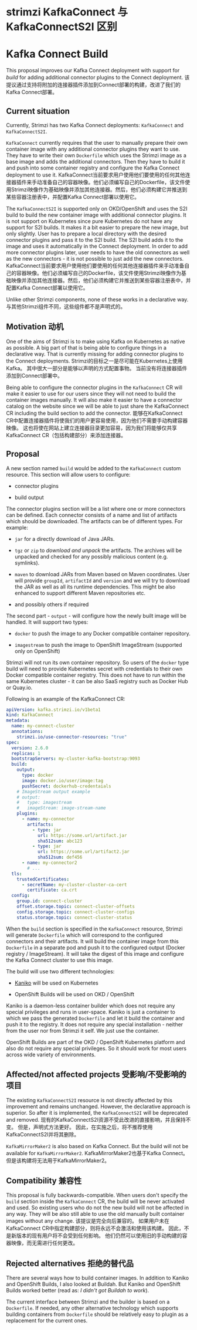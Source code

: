 # strimzi KafkaConnect 与 KafkaConnectS2I 区别



# Kafka Connect Build

This proposal improves our Kafka Connect deployment with support for _build_ for adding additional connector plugins to the Connect deployment.  该提议通过支持将附加的连接器插件添加到Connect部署的构建，改进了我们的Kafka Connect部署。

## Current situation

Currently, Strimzi has two Kafka Connect deployments: `KafkaConnect` and `KafkaConnectS2I`. 

`KafkaConnect` currently requires that the user to manually prepare their own container image with any additional connector plugins they want to use. They have to write their own `Dockerfile` which uses the Strimzi image as a base image and adds the additional connectors. Then they have to build it and push into some container registry and configure the Kafka Connect deployment to use it.  KafkaConnect当前要求用户使用他们要使用的任何其他连接器插件来手动准备自己的容器映像。他们必须编写自己的Dockerfile，该文件使用Strimzi映像作为基础映像并添加其他连接器。然后，他们必须构建它并推送到某些容器注册表中，并配置Kafka Connect部署以使用它。

The `KafkaConnectS2I` is supported only on OKD/OpenShift and uses the S2I build to build the new container image with additional connector plugins. It is not support on Kubernetes since pure Kubernetes do not have any support for S2I builds. It makes it a bit easier to prepare the new image, but only slightly. User has to prepare a local directory with the desired connector plugins and pass it to the S2I build. The S2I build adds it to the image and uses it automatically in the Connect deployment. In order to add more connector plugins later, user needs to have the old connectors as well as the new connectors - it is not possible to just add the new connectors.  KafkaConnect当前要求用户使用他们要使用的任何其他连接器插件来手动准备自己的容器映像。他们必须编写自己的Dockerfile，该文件使用Strimzi映像作为基础映像并添加其他连接器。然后，他们必须构建它并推送到某些容器注册表中，并配置Kafka Connect部署以使用它。

Unlike other Strimzi components, none of these works in a declarative way.  与其他Strimzi组件不同，这些组件都不是声明式的。

## Motivation  动机

One of the aims of Strimzi is to make using Kafka on Kubernetes as native as possible. A big part of that is being able to configure things in a declarative way. That is currently missing for adding connector plugins to the Connect deployments.  Strimzi的目标之一是尽可能在Kubernetes上使用Kafka。 其中很大一部分是能够以声明的方式配置事物。 当前没有将连接器插件添加到Connect部署中。

Being able to configure the connector plugins in the `KafkaConnect` CR will make it easier to use for our users since they will not need to build the container images manually. It will also make it easier to have a connector catalog on the website since we will be able to just share the KafkaConnect CR including the build section to add the connector.  能够在KafkaConnect CR中配置连接器插件将使我们的用户更容易使用，因为他们不需要手动构建容器映像。 这也将使在网站上建立连接器目录更加容易，因为我们将能够仅共享KafkaConnect CR（包括构建部分）来添加连接器。

## Proposal

A new section named `build` would be added to the `KafkaConnect` custom resource. This section will allow users to configure:

* connector plugins

* build output

The connector plugins section will be a list where one or more connectors can be defined. 
Each connector consists of a name and list of artifacts which should be downloaded. The artifacts can be of different types. For example:

* `jar` for a directly download of Java JARs. 

* `tgz` or `zip` to _download and unpack_ the artifacts. The archives will be unpacked and checked for any possibly malicious content (e.g. symlinks).

* `maven` to download JARs from Maven based on Maven coordinates. User will provide `groupId`, `artifactId` and `version` and we will try to download the JAR as well as all its runtime dependencies. This might be also enhanced to support different Maven repositories etc.

* and possibly others if required

The second part - `output` - will configure how the newly built image will be handled. It will support two types:

* `docker` to push the image to any Docker compatible container repository.

* `imagestream` to push the image to OpenShift ImageStream (supported only on OpenShift)

Strimzi will not run its own container repository. So users of the `docker` type build will need to provide Kubernetes secret with credentials to their own Docker compatible container registry. This does not have to run within the same Kubernetes cluster - it can be also SaaS registry such as Docker Hub or Quay.io.

Following is an example of the KafkaConnect CR:

```yaml
apiVersion: kafka.strimzi.io/v1beta1
kind: KafkaConnect
metadata:
  name: my-connect-cluster
  annotations:
    strimzi.io/use-connector-resources: "true"
spec:
  version: 2.6.0
  replicas: 1
  bootstrapServers: my-cluster-kafka-bootstrap:9093
  build:
    output:
      type: docker
      image: docker.io/user/image:tag
      pushSecret: dockerhub-credentaials
    # ImageStream output example
    # output:
    #   type: imagestream
    #   imageStream: image-stream-name
    plugins:
      - name: my-connector
        artifacts:
          - type: jar
            url: https://some.url/artifact.jar
            sha512sum: abc123
          - type: jar
            url: https://some.url/artifact2.jar
            sha512sum: def456
      - name: my-connector2
        # ...
  tls:
    trustedCertificates:
      - secretName: my-cluster-cluster-ca-cert
        certificate: ca.crt
  config:
    group.id: connect-cluster
    offset.storage.topic: connect-cluster-offsets
    config.storage.topic: connect-cluster-configs
    status.storage.topic: connect-cluster-status
```

When the `build` section is specified in the `KafkaConnect` resource, Strimzi will generate  `Dockerfile` which will correspond to the configured connectors and their artifacts. It will build the container image from this `Dockerfile` in a separate pod and push it to the configured output (Docker registry / ImageStream). It will take the digest of this image and configure the Kafka Connect cluster to use this image.

The build will use two different technologies:

* [Kaniko](https://github.com/GoogleContainerTools/kaniko) will be used on Kubernetes

* OpenShift Builds will be used on OKD / OpenShift 

Kaniko is a daemon-less container builder which does not require any special privileges and runs in user-space. Kaniko is just a container to which we pass the generated `Dockerfile` and let it build the container and push it to the registry. It does not require any special installation - neither from the user nor from Strimzi it self. We just use the container.

OpenShift Builds are part of the OKD / OpenShift Kubernetes platform and also do not require any special privileges. So it should work for most users across wide variety of environments.

## Affected/not affected projects  受影响/不受影响的项目

The existing `KafkaConnectS2I` resource is not directly affected by this improvement and remains unchanged. However, the declarative approach is superior. So after it is implemented, the `KafkaConnectS2I` will be deprecated and removed. 现有的KafkaConnectS2I资源不受此改进的直接影响，并且保持不变。 但是，声明式方法更好。 因此，在实施之后，将不推荐使用KafkaConnectS2I并将其删除。

`KafkaMirrorMaker2` is also based on Kafka Connect. But the build will not be available for `KafkaMirrorMaker2`.  KafkaMirrorMaker2也基于Kafka Connect。 但是该构建将无法用于KafkaMirrorMaker2。

## Compatibility  兼容性

This proposal is fully backwards-compatible. When users don't specify the `build` section inside the `KafkaConnect` CR, the build will be never activated and used. So existing users who do not the new build will not be affected in any way. They will be also still able to use the old manually built container images without any change.  该提议是完全向后兼容的。 如果用户未在KafkaConnect CR中指定构建部分，则将永远不会激活和使用该构建。 因此，不是新版本的现有用户将不会受到任何影响。 他们仍然可以使用旧的手动构建的容器映像，而无需进行任何更改。

## Rejected alternatives  拒绝的替代品

There are several ways how to build container images. In addition to Kaniko and OpenShift Builds, I also looked at Buildah. But Kaniko and OpenShift Builds worked better (read as: _I didn't got Buildah to work_).

The current interface between Strimzi and the builder is based on a `Dockerfile`. If needed, any other alternative technology which supports building containers from `Dockerfile` should be relatively easy to plugin as a replacement for the current ones.
